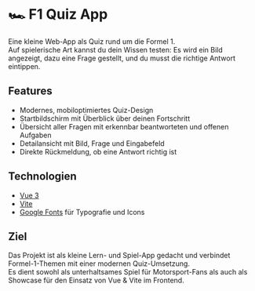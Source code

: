 # 🏎️ F1 Quiz App

Eine kleine Web-App als Quiz rund um die Formel 1.  
Auf spielerische Art kannst du dein Wissen testen: Es wird ein Bild angezeigt, dazu eine Frage gestellt, und du musst die richtige Antwort eintippen.  

## Features

- Modernes, mobiloptimiertes Quiz-Design  
- Startbildschirm mit Überblick über deinen Fortschritt  
- Übersicht aller Fragen mit erkennbar beantworteten und offenen Aufgaben  
- Detailansicht mit Bild, Frage und Eingabefeld  
- Direkte Rückmeldung, ob eine Antwort richtig ist  

## Technologien

- [Vue 3](https://vuejs.org/)  
- [Vite](https://vitejs.dev/)  
- [Google Fonts](https://fonts.google.com/) für Typografie und Icons  

## Ziel

Das Projekt ist als kleine Lern- und Spiel-App gedacht und verbindet Formel-1-Themen mit einer modernen Quiz-Umsetzung.  
Es dient sowohl als unterhaltsames Spiel für Motorsport-Fans als auch als Showcase für den Einsatz von Vue & Vite im Frontend.  
